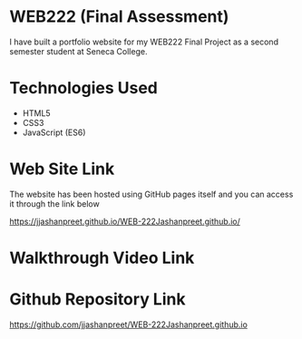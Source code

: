 # WEB222 (Final Assessment)
I have built a portfolio website for my WEB222 Final Project as a second semester student at Seneca College.

# Technologies Used
- HTML5
- CSS3
- JavaScript (ES6)

# Web Site Link
The website has been hosted using GitHub pages itself and you can access it through the link below

https://jjashanpreet.github.io/WEB-222Jashanpreet.github.io/

# Walkthrough Video Link

# Github Repository Link
https://github.com/jjashanpreet/WEB-222Jashanpreet.github.io
